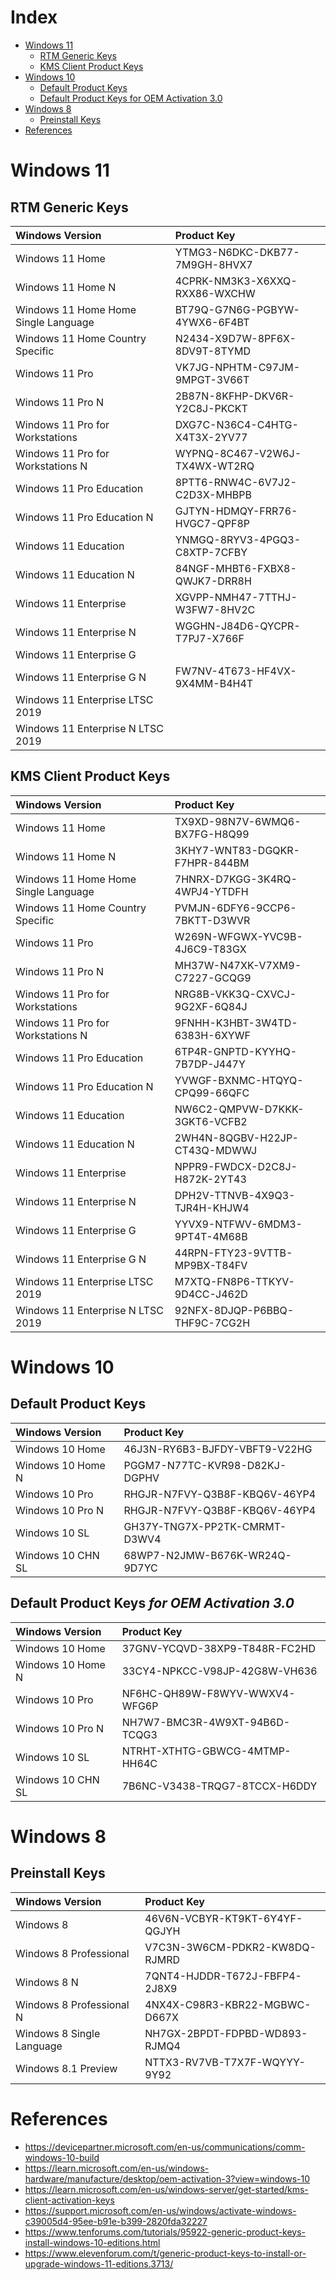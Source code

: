 Index
=====

- [Windows 11](#windows-11)
  - [RTM Generic Keys](#rtm-generic-keys)
  - [KMS Client Product Keys](#kms-client-product-keys)
- [Windows 10](#windows-10)
  - [Default Product Keys](#default-product-keys)
  - [Default Product Keys for OEM Activation 3.0](#default-product-keys-for-oem-activation-30)
- [Windows 8](#windows-8)
  - [Preinstall Keys](#preinstall-keys)
- [References](#references)

Windows 11
==========

RTM Generic Keys
----------------

| Windows Version                      | Product Key                   |
|:-------------------------------------|:------------------------------|
| Windows 11 Home                      | YTMG3-N6DKC-DKB77-7M9GH-8HVX7 |
| Windows 11 Home N                    | 4CPRK-NM3K3-X6XXQ-RXX86-WXCHW |
| Windows 11 Home Home Single Language | BT79Q-G7N6G-PGBYW-4YWX6-6F4BT |
| Windows 11 Home Country Specific     | N2434-X9D7W-8PF6X-8DV9T-8TYMD |
| Windows 11 Pro                       | VK7JG-NPHTM-C97JM-9MPGT-3V66T |
| Windows 11 Pro N                     | 2B87N-8KFHP-DKV6R-Y2C8J-PKCKT |
| Windows 11 Pro for Workstations      | DXG7C-N36C4-C4HTG-X4T3X-2YV77 |
| Windows 11 Pro for Workstations N    | WYPNQ-8C467-V2W6J-TX4WX-WT2RQ |
| Windows 11 Pro Education             | 8PTT6-RNW4C-6V7J2-C2D3X-MHBPB |
| Windows 11 Pro Education N           | GJTYN-HDMQY-FRR76-HVGC7-QPF8P |
| Windows 11 Education                 | YNMGQ-8RYV3-4PGQ3-C8XTP-7CFBY |
| Windows 11 Education N               | 84NGF-MHBT6-FXBX8-QWJK7-DRR8H |
| Windows 11 Enterprise                | XGVPP-NMH47-7TTHJ-W3FW7-8HV2C |
| Windows 11 Enterprise N              | WGGHN-J84D6-QYCPR-T7PJ7-X766F |
| Windows 11 Enterprise G              |                               |
| Windows 11 Enterprise G N            | FW7NV-4T673-HF4VX-9X4MM-B4H4T |
| Windows 11 Enterprise LTSC 2019      |                               |
| Windows 11 Enterprise N LTSC 2019    |                               |

KMS Client Product Keys
-----------------------

| Windows Version                      | Product Key                   |
|:-------------------------------------|:------------------------------|
| Windows 11 Home                      | TX9XD-98N7V-6WMQ6-BX7FG-H8Q99 |
| Windows 11 Home N                    | 3KHY7-WNT83-DGQKR-F7HPR-844BM |
| Windows 11 Home Home Single Language | 7HNRX-D7KGG-3K4RQ-4WPJ4-YTDFH |
| Windows 11 Home Country Specific     | PVMJN-6DFY6-9CCP6-7BKTT-D3WVR |
| Windows 11 Pro                       | W269N-WFGWX-YVC9B-4J6C9-T83GX |
| Windows 11 Pro N                     | MH37W-N47XK-V7XM9-C7227-GCQG9 |
| Windows 11 Pro for Workstations      | NRG8B-VKK3Q-CXVCJ-9G2XF-6Q84J |
| Windows 11 Pro for Workstations N    | 9FNHH-K3HBT-3W4TD-6383H-6XYWF |
| Windows 11 Pro Education             | 6TP4R-GNPTD-KYYHQ-7B7DP-J447Y |
| Windows 11 Pro Education N           | YVWGF-BXNMC-HTQYQ-CPQ99-66QFC |
| Windows 11 Education                 | NW6C2-QMPVW-D7KKK-3GKT6-VCFB2 |
| Windows 11 Education N               | 2WH4N-8QGBV-H22JP-CT43Q-MDWWJ |
| Windows 11 Enterprise                | NPPR9-FWDCX-D2C8J-H872K-2YT43 |
| Windows 11 Enterprise N              | DPH2V-TTNVB-4X9Q3-TJR4H-KHJW4 |
| Windows 11 Enterprise G              | YYVX9-NTFWV-6MDM3-9PT4T-4M68B |
| Windows 11 Enterprise G N            | 44RPN-FTY23-9VTTB-MP9BX-T84FV |
| Windows 11 Enterprise LTSC 2019      | M7XTQ-FN8P6-TTKYV-9D4CC-J462D |
| Windows 11 Enterprise N LTSC 2019    | 92NFX-8DJQP-P6BBQ-THF9C-7CG2H |

Windows 10
==========

Default Product Keys
--------------------

| Windows Version    | Product Key                   |
|:-------------------|:------------------------------|
| Windows 10 Home    | 46J3N-RY6B3-BJFDY-VBFT9-V22HG |
| Windows 10 Home N  | PGGM7-N77TC-KVR98-D82KJ-DGPHV |
| Windows 10 Pro     | RHGJR-N7FVY-Q3B8F-KBQ6V-46YP4 |
| Windows 10 Pro N   | RHGJR-N7FVY-Q3B8F-KBQ6V-46YP4 |
| Windows 10 SL      | GH37Y-TNG7X-PP2TK-CMRMT-D3WV4 |
| Windows 10 CHN SL  | 68WP7-N2JMW-B676K-WR24Q-9D7YC |

Default Product Keys *for OEM Activation 3.0*
----------------------------------------------

| Windows Version    | Product Key                   |
|:-------------------|:------------------------------|
| Windows 10 Home    | 37GNV-YCQVD-38XP9-T848R-FC2HD |
| Windows 10 Home N  | 33CY4-NPKCC-V98JP-42G8W-VH636 |
| Windows 10 Pro     | NF6HC-QH89W-F8WYV-WWXV4-WFG6P |
| Windows 10 Pro N   | NH7W7-BMC3R-4W9XT-94B6D-TCQG3 |
| Windows 10 SL      | NTRHT-XTHTG-GBWCG-4MTMP-HH64C |
| Windows 10 CHN SL  | 7B6NC-V3438-TRQG7-8TCCX-H6DDY |

Windows 8
=========

Preinstall Keys
---------------

| Windows Version           | Product Key                   |
|:--------------------------|:------------------------------|
| Windows 8                 | 46V6N-VCBYR-KT9KT-6Y4YF-QGJYH |
| Windows 8 Professional    | V7C3N-3W6CM-PDKR2-KW8DQ-RJMRD |
| Windows 8 N               | 7QNT4-HJDDR-T672J-FBFP4-2J8X9 |
| Windows 8 Professional N  | 4NX4X-C98R3-KBR22-MGBWC-D667X |
| Windows 8 Single Language | NH7GX-2BPDT-FDPBD-WD893-RJMQ4 |
| Windows 8.1 Preview       | NTTX3-RV7VB-T7X7F-WQYYY-9Y92  |

References
==========

- https://devicepartner.microsoft.com/en-us/communications/comm-windows-10-build
- https://learn.microsoft.com/en-us/windows-hardware/manufacture/desktop/oem-activation-3?view=windows-10
- https://learn.microsoft.com/en-us/windows-server/get-started/kms-client-activation-keys
- https://support.microsoft.com/en-us/windows/activate-windows-c39005d4-95ee-b91e-b399-2820fda32227
- https://www.tenforums.com/tutorials/95922-generic-product-keys-install-windows-10-editions.html
- https://www.elevenforum.com/t/generic-product-keys-to-install-or-upgrade-windows-11-editions.3713/

